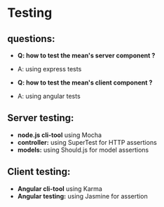 Testing
====


questions:
----

- **Q: how to test the mean's server component ?** 
- A: using express tests

- **Q: how to test the mean's client component ?** 
- A: using angular tests



Server testing:
-----
- **node.js cli-tool** using Mocha
- **controller:** using SuperTest for HTTP assertions
- **models:** using Should.js for model assertions


Client testing:
------
- **Angular cli-tool** using Karma
- **Angular testing:** using Jasmine for assertion

